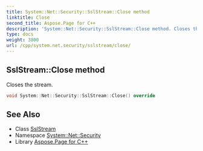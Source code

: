 ```yaml
---
title: System::Net::Security::SslStream::Close method
linktitle: Close
second_title: Aspose.Page for C++
description: 'System::Net::Security::SslStream::Close method. Closes the stream in C++.'
type: docs
weight: 3800
url: /cpp/system.net.security/sslstream/close/
---
```

## SslStream::Close method


Closes the stream.

```cpp
void System::Net::Security::SslStream::Close() override
```

## See Also

* Class [SslStream](../)
* Namespace [System::Net::Security](../../)
* Library [Aspose.Page for C++](../../../)
